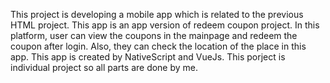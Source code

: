 This project is developing a mobile app which is related to the previous HTML project.
This app is an app version of redeem coupon project.
In this platform, user can view the coupons in the mainpage and redeem the coupon after login.
Also, they can check the location of the place in this app.
This app is created by NativeScript and VueJs.
This porject is individual project so all parts are done by me.
